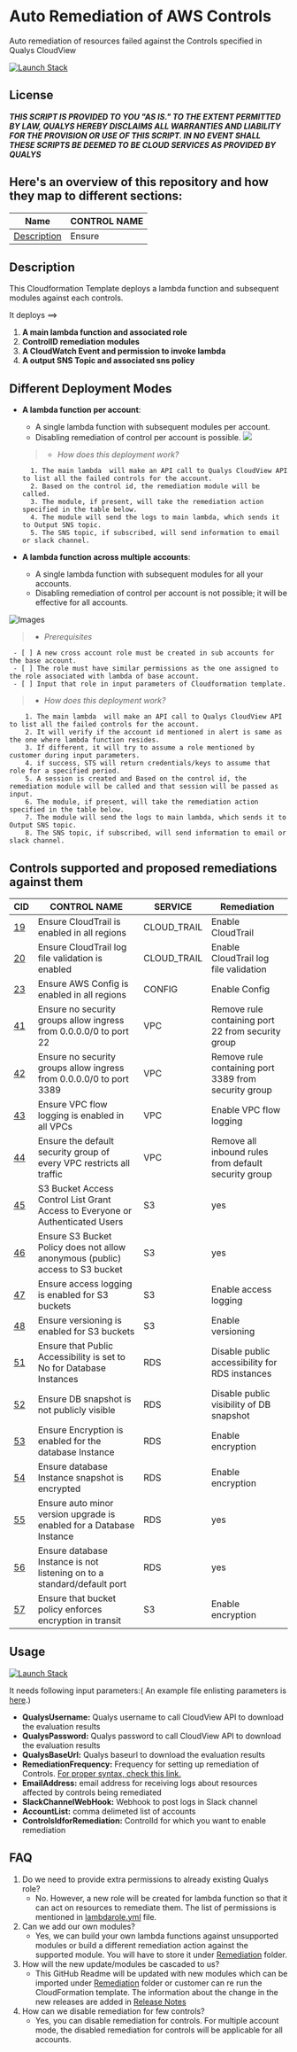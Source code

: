 # Auto Remediation of AWS Controls
Auto remediation of resources failed against the Controls specified in Qualys CloudView

[![Launch Stack](https://cdn.rawgit.com/buildkite/cloudformation-launch-stack-button-svg/master/launch-stack.svg)](https://console.aws.amazon.com/cloudformation/home#/stacks/new?stackName=QualysRemediation&templateURL=https://s3.amazonaws.com/my-great-stack.json)

## License
_**THIS SCRIPT IS PROVIDED TO YOU "AS IS."  TO THE EXTENT PERMITTED BY LAW, QUALYS HEREBY DISCLAIMS ALL WARRANTIES AND LIABILITY FOR THE PROVISION OR USE OF THIS SCRIPT.  IN NO EVENT SHALL THESE SCRIPTS BE DEEMED TO BE CLOUD SERVICES AS PROVIDED BY QUALYS**_

## Here's an overview of this repository and how they map to different sections:

Name 	|	CONTROL NAME	|
----| --------------|
[Description](#Description)	|	 Ensure 	|

## Description
This Cloudformation Template deploys a lambda function and subsequent modules against each controls.

It deploys ==>

  1. **A main lambda function and associated role** 
  2. **ControlID remediation modules**
  3. **A CloudWatch Event and permission to invoke lambda**
  4. **A output SNS Topic and associated sns policy**

## Different Deployment Modes

* **A lambda function per account**: 
   * A single lambda function with subsequent modules per account. 
   * Disabling remediation of control per account is possible.
![](/Images/RemediationSingleAccountModeV2.png?raw=true)

   > * _How does this deployment work?_
   
        1. The main lambda  will make an API call to Qualys CloudView API to list all the failed controls for the account.
        2. Based on the control id, the remediation module will be called.
        3. The module, if present, will take the remediation action specified in the table below.
        4. The module will send the logs to main lambda, which sends it to Output SNS topic.
        5. The SNS topic, if subscribed, will send information to email or slack channel.

* **A lambda function across multiple accounts**: 
  * A single lambda function with subsequent modules for all your accounts. 
  * Disabling remediation of control per account is not possible; it will be effective for all accounts.
 
![Images](/Images/RemediationMultiAccountModeV2.png?raw=true)

   > * _Prerequisites_
   
     - [ ] A new cross account role must be created in sub accounts for the base account.
     - [ ] The role must have similar permissions as the one assigned to the role associated with lambda of base account.
     - [ ] Input that role in input parameters of Cloudformation template.
  
   > * _How does this deployment work?_
   
        1. The main lambda  will make an API call to Qualys CloudView API to list all the failed controls for the account.
        2. It will verify if the account id mentioned in alert is same as the one where lambda function resides.
        3. If different, it will try to assume a role mentioned by customer during input parameters.
        4. if success, STS will return credentials/keys to assume that role for a specified period.
        5. A session is created and Based on the control id, the remediation module will be called and that session will be passed as input.
        6. The module, if present, will take the remediation action specified in the table below.
        7. The module will send the logs to main lambda, which sends it to Output SNS topic.
        8. The SNS topic, if subscribed, will send information to email or slack channel.

## Controls supported and proposed remediations against them
CID	|	CONTROL NAME	|	SERVICE	|	Remediation|
----| --------------|---------|------------|
[19](/Remediation/19.py)	|	 Ensure CloudTrail is enabled in all regions 	|	CLOUD_TRAIL	|	Enable CloudTrail |
[20](/Remediation/20.py)	|	Ensure CloudTrail log file validation is enabled	|	CLOUD_TRAIL	|	Enable CloudTrail log file validation |
[23](/Remediation/23.py)	|	Ensure AWS Config is enabled in all regions	|	CONFIG	|	Enable Config |
[41](/Remediation/41.py)	|	Ensure no security groups allow ingress from 0.0.0.0/0 to port 22	|	VPC	|	Remove rule containing port 22 from security group |
[42](/Remediation/42.py)	|	Ensure no security groups allow ingress from 0.0.0.0/0 to port 3389	|	VPC	|	Remove rule containing port 3389 from security group |
[43](/Remediation/43.py)	|	Ensure VPC flow logging is enabled in all VPCs	|	VPC	|	Enable VPC flow logging |
[44](/Remediation/44.py)	|	Ensure the default security group of every VPC restricts all traffic	|	VPC	|	Remove all inbound rules from default security group |
[45](/Remediation/45.py)	|	S3 Bucket Access Control List Grant Access to Everyone or Authenticated Users	|	S3	|	yes |
[46](/Remediation/46.py)	|	Ensure S3 Bucket Policy does not allow anonymous (public) access to S3 bucket	|	S3	|	yes |
[47](/Remediation/47.py)	|	Ensure access logging is enabled for S3 buckets	|	S3	|	Enable access logging |
[48](/Remediation/48.py)	|	Ensure versioning is enabled for S3 buckets	|	S3	|	Enable versioning |
[51](/Remediation/51.py)	|	Ensure that Public Accessibility is set to No for Database Instances	|	RDS	|	Disable public accessibility for RDS instances |
[52](/Remediation/52.py)	|	Ensure DB snapshot is not publicly visible	|	RDS	|	Disable public visibility of DB snapshot |
[53](/Remediation/53.py)	|	Ensure Encryption is enabled for the database Instance	|	RDS	|	Enable encryption |
[54](/Remediation/54.py)	|	Ensure database Instance snapshot is encrypted	|	RDS	|	Enable encryption |
[55](/Remediation/55.py)	|	Ensure auto minor version upgrade is enabled for a Database Instance	|	RDS	|	yes |
[56](/Remediation/56.py)	|	Ensure database Instance is not listening on to a standard/default port	|	RDS	|	yes |
[57](/Remediation/57.py)	|	Ensure that bucket policy enforces encryption in transit	|	S3	|	Enable encryption |

## Usage
[![Launch Stack](https://cdn.rawgit.com/buildkite/cloudformation-launch-stack-button-svg/master/launch-stack.svg)](https://console.aws.amazon.com/cloudformation/home#/stacks/new?stackName=QualysRemediation&templateURL=https://s3.amazonaws.com/my-great-stack.json)

It needs following input parameters:( An example file enlisting parameters is [here](/Config/parameters.yml).)

  * **QualysUsername:** Qualys username to call CloudView API to download the evaluation results
  * **QualysPassword:** Qualys password to call CloudView API to download the evaluation results
  * **QualysBaseUrl:** Qualys baseurl to download the evaluation results
  * **RemediationFrequency:** Frequency for setting up remediation of Controls. [For proper syntax, check this link.](https://docs.aws.amazon.com/lambda/latest/dg/tutorial-scheduled-events-schedule-expressions.html)
  * **EmailAddress:** email address for receiving logs about resources affected by controls being remediated
  * **SlackChannelWebHook:** Webhook to post logs in Slack channel
  * **AccountList:** comma delimeted list of accounts
  * **ControlsIdforRemediation:** ControlId for which you want to enable remediation



## FAQ
  1. Do we need to provide extra permissions to already existing Qualys role?
      - No. However, a new role will be created for lambda function so that it can act on resources to remediate them. The list of permissions is mentioned in [lambdarole.yml](/Config/lambdarole.yml) file.
  2. Can we add our own modules?
      - Yes, we can build your own lambda functions against unsupported modules or build a different remediation action against the supported module. You will have to store it under [Remediation](/Remediation) folder.
  3. How will the new update/modules be cascaded to us?
      - This GitHub Readme will be updated with new modules which can be imported under [Remediation](/Remediation) folder or customer can re run the CloudFormation template. The information about the change in the new releases are added in [Release Notes](/Release_notes)
  4. How can we disable remediation for few controls?
      - Yes, you can disable remediation for controls. For multiple account mode, the disabled remediation for controls will be applicable for all accounts.
